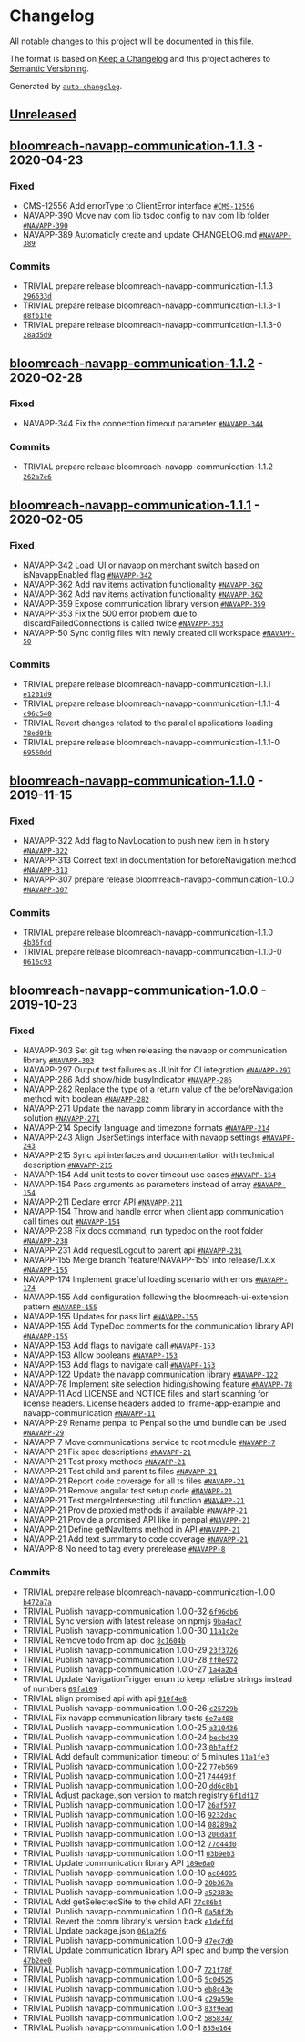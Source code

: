 # Changelog

All notable changes to this project will be documented in this file.

The format is based on [Keep a Changelog](https://keepachangelog.com/en/1.0.0/)
and this project adheres to [Semantic Versioning](https://semver.org/spec/v2.0.0.html).

Generated by [`auto-changelog`](https://github.com/CookPete/auto-changelog).

## [Unreleased](https://code.onehippo.org/cms-community-dev/bloomreach-navigation-application/compare/bloomreach-navapp-communication-1.1.3...HEAD)

## [bloomreach-navapp-communication-1.1.3](https://code.onehippo.org/cms-community-dev/bloomreach-navigation-application/compare/bloomreach-navapp-communication-1.1.2...bloomreach-navapp-communication-1.1.3) - 2020-04-23

### Fixed

- CMS-12556 Add errorType to ClientError interface [`#CMS-12556`](https://issues.onehippo.com/browse/CMS-12556)
- NAVAPP-390 Move nav com lib tsdoc config to nav com lib folder [`#NAVAPP-390`](https://issues.onehippo.com/browse/NAVAPP-390)
- NAVAPP-389 Automaticly create and update CHANGELOG.md [`#NAVAPP-389`](https://issues.onehippo.com/browse/NAVAPP-389)

### Commits

- TRIVIAL prepare release bloomreach-navapp-communication-1.1.3 [`296633d`](https://code.onehippo.org/cms-community-dev/bloomreach-navigation-application/commit/296633d3a2da7c4959c37f16436a33053a92f81d)
- TRIVIAL prepare release bloomreach-navapp-communication-1.1.3-1 [`d8f61fe`](https://code.onehippo.org/cms-community-dev/bloomreach-navigation-application/commit/d8f61fe89fa4f212c8620c477adea631e2e50772)
- TRIVIAL prepare release bloomreach-navapp-communication-1.1.3-0 [`28ad5d9`](https://code.onehippo.org/cms-community-dev/bloomreach-navigation-application/commit/28ad5d9606f442babb6a670f8f7b5a504cfb2218)

## [bloomreach-navapp-communication-1.1.2](https://code.onehippo.org/cms-community-dev/bloomreach-navigation-application/compare/bloomreach-navapp-communication-1.1.1...bloomreach-navapp-communication-1.1.2) - 2020-02-28

### Fixed

- NAVAPP-344 Fix the connection timeout parameter [`#NAVAPP-344`](https://issues.onehippo.com/browse/NAVAPP-344)

### Commits

- TRIVIAL prepare release bloomreach-navapp-communication-1.1.2 [`262a7e6`](https://code.onehippo.org/cms-community-dev/bloomreach-navigation-application/commit/262a7e60847065eeb2b0b89cc1077277067359b8)

## [bloomreach-navapp-communication-1.1.1](https://code.onehippo.org/cms-community-dev/bloomreach-navigation-application/compare/bloomreach-navapp-communication-1.1.0...bloomreach-navapp-communication-1.1.1) - 2020-02-05

### Fixed

- NAVAPP-342 Load iUI or navapp on merchant switch based on isNavappEnabled flag [`#NAVAPP-342`](https://issues.onehippo.com/browse/NAVAPP-342)
- NAVAPP-362 Add nav items activation functionality [`#NAVAPP-362`](https://issues.onehippo.com/browse/NAVAPP-362)
- NAVAPP-362 Add nav items activation functionality [`#NAVAPP-362`](https://issues.onehippo.com/browse/NAVAPP-362)
- NAVAPP-359 Expose communication library version [`#NAVAPP-359`](https://issues.onehippo.com/browse/NAVAPP-359)
- NAVAPP-353 Fix the 500 error problem due to discardFailedConnections is called twice [`#NAVAPP-353`](https://issues.onehippo.com/browse/NAVAPP-353)
- NAVAPP-50 Sync config files with newly created cli workspace [`#NAVAPP-50`](https://issues.onehippo.com/browse/NAVAPP-50)

### Commits

- TRIVIAL prepare release bloomreach-navapp-communication-1.1.1 [`e1201d9`](https://code.onehippo.org/cms-community-dev/bloomreach-navigation-application/commit/e1201d9cbc0e813a68319709311f5941d3bce85f)
- TRIVIAL prepare release bloomreach-navapp-communication-1.1.1-4 [`c96c540`](https://code.onehippo.org/cms-community-dev/bloomreach-navigation-application/commit/c96c5400caa79bc2eb4e2d04e674d2c091c40c44)
- TRIVIAL Revert changes related to the parallel applications loading [`78ed0fb`](https://code.onehippo.org/cms-community-dev/bloomreach-navigation-application/commit/78ed0fb707e41654b2bf86b861843b6bb9589249)
- TRIVIAL prepare release bloomreach-navapp-communication-1.1.1-0 [`69560dd`](https://code.onehippo.org/cms-community-dev/bloomreach-navigation-application/commit/69560dd063051958f65ecf9ec9a6d40e3cb746a9)

## [bloomreach-navapp-communication-1.1.0](https://code.onehippo.org/cms-community-dev/bloomreach-navigation-application/compare/bloomreach-navapp-communication-1.0.0...bloomreach-navapp-communication-1.1.0) - 2019-11-15

### Fixed

- NAVAPP-322 Add flag to NavLocation to push new item in history [`#NAVAPP-322`](https://issues.onehippo.com/browse/NAVAPP-322)
- NAVAPP-313 Correct text in documentation for beforeNavigation method [`#NAVAPP-313`](https://issues.onehippo.com/browse/NAVAPP-313)
- NAVAPP-307 prepare release bloomreach-navapp-communication-1.0.0 [`#NAVAPP-307`](https://issues.onehippo.com/browse/NAVAPP-307)

### Commits

- TRIVIAL prepare release bloomreach-navapp-communication-1.1.0 [`4b36fcd`](https://code.onehippo.org/cms-community-dev/bloomreach-navigation-application/commit/4b36fcdd744ac32f780b00299f39af00b2ecaa43)
- TRIVIAL prepare release bloomreach-navapp-communication-1.1.0-0 [`0616c93`](https://code.onehippo.org/cms-community-dev/bloomreach-navigation-application/commit/0616c935c59365125602f9f30854ae09d0df2c49)

## bloomreach-navapp-communication-1.0.0 - 2019-10-23

### Fixed

- NAVAPP-303 Set git tag when releasing the navapp or communication library [`#NAVAPP-303`](https://issues.onehippo.com/browse/NAVAPP-303)
- NAVAPP-297 Output test failures as JUnit for CI integration [`#NAVAPP-297`](https://issues.onehippo.com/browse/NAVAPP-297)
- NAVAPP-286 Add show/hide busyIndicator [`#NAVAPP-286`](https://issues.onehippo.com/browse/NAVAPP-286)
- NAVAPP-282 Replace the type of a return value of the beforeNavigation method with boolean [`#NAVAPP-282`](https://issues.onehippo.com/browse/NAVAPP-282)
- NAVAPP-271 Update the navapp comm library in accordance with the solution [`#NAVAPP-271`](https://issues.onehippo.com/browse/NAVAPP-271)
- NAVAPP-214 Specify language and timezone formats [`#NAVAPP-214`](https://issues.onehippo.com/browse/NAVAPP-214)
- NAVAPP-243 Align UserSettings interface with navapp settings [`#NAVAPP-243`](https://issues.onehippo.com/browse/NAVAPP-243)
- NAVAPP-215 Sync api interfaces and documentation with technical description [`#NAVAPP-215`](https://issues.onehippo.com/browse/NAVAPP-215)
- NAVAPP-154 Add unit tests to cover timeout use cases [`#NAVAPP-154`](https://issues.onehippo.com/browse/NAVAPP-154)
- NAVAPP-154 Pass arguments as parameters instead of array [`#NAVAPP-154`](https://issues.onehippo.com/browse/NAVAPP-154)
- NAVAPP-211 Declare error API [`#NAVAPP-211`](https://issues.onehippo.com/browse/NAVAPP-211)
- NAVAPP-154 Throw and handle error when client app communication call times out [`#NAVAPP-154`](https://issues.onehippo.com/browse/NAVAPP-154)
- NAVAPP-238 Fix docs command, run typedoc on the root folder [`#NAVAPP-238`](https://issues.onehippo.com/browse/NAVAPP-238)
- NAVAPP-231 Add requestLogout to parent api [`#NAVAPP-231`](https://issues.onehippo.com/browse/NAVAPP-231)
- NAVAPP-155 Merge branch 'feature/NAVAPP-155' into release/1.x.x [`#NAVAPP-155`](https://issues.onehippo.com/browse/NAVAPP-155)
- NAVAPP-174 Implement graceful loading scenario with errors [`#NAVAPP-174`](https://issues.onehippo.com/browse/NAVAPP-174)
- NAVAPP-155 Add configuration following the bloomreach-ui-extension pattern [`#NAVAPP-155`](https://issues.onehippo.com/browse/NAVAPP-155)
- NAVAPP-155 Updates for pass lint [`#NAVAPP-155`](https://issues.onehippo.com/browse/NAVAPP-155)
- NAVAPP-155 Add TypeDoc comments for the communication library API [`#NAVAPP-155`](https://issues.onehippo.com/browse/NAVAPP-155)
- NAVAPP-153 Add flags to navigate call [`#NAVAPP-153`](https://issues.onehippo.com/browse/NAVAPP-153)
- NAVAPP-153 Allow booleans [`#NAVAPP-153`](https://issues.onehippo.com/browse/NAVAPP-153)
- NAVAPP-153 Add flags to navigate call [`#NAVAPP-153`](https://issues.onehippo.com/browse/NAVAPP-153)
- NAVAPP-122 Update the navapp communication library [`#NAVAPP-122`](https://issues.onehippo.com/browse/NAVAPP-122)
- NAVAPP-78 Implement site selection hiding/showing feature [`#NAVAPP-78`](https://issues.onehippo.com/browse/NAVAPP-78)
- NAVAPP-11 Add LICENSE and NOTICE files and start scanning for license headers. License headers added to iframe-app-example and navapp-communication [`#NAVAPP-11`](https://issues.onehippo.com/browse/NAVAPP-11)
- NAVAPP-29 Rename penpal to Penpal so the umd bundle can be used [`#NAVAPP-29`](https://issues.onehippo.com/browse/NAVAPP-29)
- NAVAPP-7  Move communications service to root module [`#NAVAPP-7`](https://issues.onehippo.com/browse/NAVAPP-7)
- NAVAPP-21 Fix spec descriptions [`#NAVAPP-21`](https://issues.onehippo.com/browse/NAVAPP-21)
- NAVAPP-21 Test proxy methods [`#NAVAPP-21`](https://issues.onehippo.com/browse/NAVAPP-21)
- NAVAPP-21 Test child and parent ts files [`#NAVAPP-21`](https://issues.onehippo.com/browse/NAVAPP-21)
- NAVAPP-21 Report code coverage for all ts files [`#NAVAPP-21`](https://issues.onehippo.com/browse/NAVAPP-21)
- NAVAPP-21 Remove angular test setup code [`#NAVAPP-21`](https://issues.onehippo.com/browse/NAVAPP-21)
- NAVAPP-21 Test mergeIntersecting util function [`#NAVAPP-21`](https://issues.onehippo.com/browse/NAVAPP-21)
- NAVAPP-21 Provide proxied methods if available [`#NAVAPP-21`](https://issues.onehippo.com/browse/NAVAPP-21)
- NAVAPP-21 Provide a promised API like in penpal [`#NAVAPP-21`](https://issues.onehippo.com/browse/NAVAPP-21)
- NAVAPP-21 Define getNavItems method in API [`#NAVAPP-21`](https://issues.onehippo.com/browse/NAVAPP-21)
- NAVAPP-21 Add text summary to code coverage [`#NAVAPP-21`](https://issues.onehippo.com/browse/NAVAPP-21)
- NAVAPP-8 No need to tag every prerelease [`#NAVAPP-8`](https://issues.onehippo.com/browse/NAVAPP-8)

### Commits

- TRIVIAL prepare release bloomreach-navapp-communication-1.0.0 [`b472a7a`](https://code.onehippo.org/cms-community-dev/bloomreach-navigation-application/commit/b472a7a468f5937928203e39928378cd28f49eec)
- TRIVIAL Publish navapp-communication 1.0.0-32 [`6f96db6`](https://code.onehippo.org/cms-community-dev/bloomreach-navigation-application/commit/6f96db6ff39650fc817871c2229221ccf39b5629)
- TRIVIAL Sync version with latest release on npmjs [`9ba4ac7`](https://code.onehippo.org/cms-community-dev/bloomreach-navigation-application/commit/9ba4ac7d83532369d410abe53cbf93c1b7bcb2c6)
- TRIVIAL Publish navapp-communication 1.0.0-30 [`11a1c2e`](https://code.onehippo.org/cms-community-dev/bloomreach-navigation-application/commit/11a1c2eeca336e91b69bbc2fc0b7406e9857b880)
- TRIVIAL Remove todo from api doc [`8c1604b`](https://code.onehippo.org/cms-community-dev/bloomreach-navigation-application/commit/8c1604b1fc8e749be893c378f7341a2cc29e75c8)
- TRIVIAL Publish navapp-communication 1.0.0-29 [`23f3726`](https://code.onehippo.org/cms-community-dev/bloomreach-navigation-application/commit/23f372621e860ce6411a8560ca2a2d0b7ca9abbd)
- TRIVIAL Publish navapp-communication 1.0.0-28 [`ff0e972`](https://code.onehippo.org/cms-community-dev/bloomreach-navigation-application/commit/ff0e9723dd08368a05929ad3242f070f1cd21bbf)
- TRIVIAL Publish navapp-communication 1.0.0-27 [`1a4a2b4`](https://code.onehippo.org/cms-community-dev/bloomreach-navigation-application/commit/1a4a2b4bf750fb127a58a406974188aeb3e58e10)
- TRIVIAL Update NavigationTrigger enum to keep reliable strings instead of numbers [`69fa169`](https://code.onehippo.org/cms-community-dev/bloomreach-navigation-application/commit/69fa16958809b868626dc1d9858eb1ae8de17ac8)
- TRIVIAL align promised api with api [`910f4e8`](https://code.onehippo.org/cms-community-dev/bloomreach-navigation-application/commit/910f4e8b436c58bfa1050ea0670950519ea6150d)
- TRIVIAL Publish navapp-communication 1.0.0-26 [`c25729b`](https://code.onehippo.org/cms-community-dev/bloomreach-navigation-application/commit/c25729b3d71b549d1b9d5456c81e68fe58eeb603)
- TRIVIAL Fix navapp communication library tests [`6e7a408`](https://code.onehippo.org/cms-community-dev/bloomreach-navigation-application/commit/6e7a4080014c62999a704665f44f8d7acf59abda)
- TRIVIAL Publish navapp-communication 1.0.0-25 [`a310436`](https://code.onehippo.org/cms-community-dev/bloomreach-navigation-application/commit/a310436ee485b6aeb902068c8708a19ed2d452dd)
- TRIVIAL Publish navapp-communication 1.0.0-24 [`becbd39`](https://code.onehippo.org/cms-community-dev/bloomreach-navigation-application/commit/becbd396e2971e8c99091fbbd7da7703eb7a188d)
- TRIVIAL Publish navapp-communication 1.0.0-23 [`0b7aff2`](https://code.onehippo.org/cms-community-dev/bloomreach-navigation-application/commit/0b7aff203448d02dfd14b7042cf95441d47538de)
- TRIVIAL Add default communication timeout of 5 minutes [`11a1fe3`](https://code.onehippo.org/cms-community-dev/bloomreach-navigation-application/commit/11a1fe3cd1f4525502d1c9251cd11067b72722a8)
- TRIVIAL Publish navapp-communication 1.0.0-22 [`77eb569`](https://code.onehippo.org/cms-community-dev/bloomreach-navigation-application/commit/77eb5699aa09dd71457284bbdf6528fa2e517a38)
- TRIVIAL Publish navapp-communication 1.0.0-21 [`744493f`](https://code.onehippo.org/cms-community-dev/bloomreach-navigation-application/commit/744493f20e6959cb1c446ecccb2e50bb41d2651d)
- TRIVIAL Publish navapp-communication 1.0.0-20 [`dd6c8b1`](https://code.onehippo.org/cms-community-dev/bloomreach-navigation-application/commit/dd6c8b111b18204bb407cd1bf3e5fcaee80dd126)
- TRIVIAL Adjust package.json version to match registry [`6f1df17`](https://code.onehippo.org/cms-community-dev/bloomreach-navigation-application/commit/6f1df172812d647b94d3917919f1934ac6931b3a)
- TRIVIAL Publish navapp-communication 1.0.0-17 [`26af597`](https://code.onehippo.org/cms-community-dev/bloomreach-navigation-application/commit/26af5978426858257a35840d81e8f726db2d1f76)
- TRIVIAL Publish navapp-communication 1.0.0-16 [`9232dac`](https://code.onehippo.org/cms-community-dev/bloomreach-navigation-application/commit/9232dacacbab8567afcbe55d3804ed96345b2dcc)
- TRIVIAL Publish navapp-communication 1.0.0-14 [`08289a2`](https://code.onehippo.org/cms-community-dev/bloomreach-navigation-application/commit/08289a2e50c792b8de5e58fea75f5a09d7b2e299)
- TRIVIAL Publish navapp-communication 1.0.0-13 [`200dadf`](https://code.onehippo.org/cms-community-dev/bloomreach-navigation-application/commit/200dadff76d9f8885d34b162920f8495ee3ef5a4)
- TRIVIAL Publish navapp-communication 1.0.0-12 [`77d44d0`](https://code.onehippo.org/cms-community-dev/bloomreach-navigation-application/commit/77d44d0987b08cb81a174818de2243742a32e11d)
- TRIVIAL Publish navapp-communication 1.0.0-11 [`03b9eb3`](https://code.onehippo.org/cms-community-dev/bloomreach-navigation-application/commit/03b9eb3c465ad028ce8baea92db340c0fd7c80bb)
- TRIVIAL Update communication library API [`189e6a0`](https://code.onehippo.org/cms-community-dev/bloomreach-navigation-application/commit/189e6a0d72b8935a1e0d6adfcaf963a4908be1e0)
- TRIVIAL Publish navapp-communication 1.0.0-10 [`ac84005`](https://code.onehippo.org/cms-community-dev/bloomreach-navigation-application/commit/ac84005b0be14103b5f9be67edc42c3e95fca434)
- TRIVIAL Publish navapp-communication 1.0.0-9 [`20b367a`](https://code.onehippo.org/cms-community-dev/bloomreach-navigation-application/commit/20b367afd30ac944e7e4eaf4c1b51e3790a349df)
- TRIVIAL Publish navapp-communication 1.0.0-9 [`a52383e`](https://code.onehippo.org/cms-community-dev/bloomreach-navigation-application/commit/a52383ecf872c0a531452e352bf682421691fa29)
- TRIVIAL Add getSelectedSite to the child API [`77c86b4`](https://code.onehippo.org/cms-community-dev/bloomreach-navigation-application/commit/77c86b4a73fabaedf63c958da364b6da06571310)
- TRIVIAL Publish navapp-communication 1.0.0-8 [`0a50f2b`](https://code.onehippo.org/cms-community-dev/bloomreach-navigation-application/commit/0a50f2b20aa35df56b177c8eb3f57219c782405e)
- TRIVIAL Revert the comm library's version back [`e1deffd`](https://code.onehippo.org/cms-community-dev/bloomreach-navigation-application/commit/e1deffd76fcfa06e826666da6bb010d567e660e3)
- TRIVIAL Update package.json [`061a2f6`](https://code.onehippo.org/cms-community-dev/bloomreach-navigation-application/commit/061a2f6527bd625886a877e1d8f861f4ceb89e87)
- TRIVIAL Publish navapp-communication 1.0.0-9 [`47ec7d0`](https://code.onehippo.org/cms-community-dev/bloomreach-navigation-application/commit/47ec7d0d11702482f4423c325aac2f1301e691d3)
- TRIVIAL Update communication library API spec and bump the version [`47b2ee0`](https://code.onehippo.org/cms-community-dev/bloomreach-navigation-application/commit/47b2ee0691053cbd0e4337f691d509b59cf178c2)
- TRIVIAL Publish navapp-communication 1.0.0-7 [`721f78f`](https://code.onehippo.org/cms-community-dev/bloomreach-navigation-application/commit/721f78fa144a6c17d21b2ba34fdee26649830cb6)
- TRIVIAL Publish navapp-communication 1.0.0-6 [`5c0d525`](https://code.onehippo.org/cms-community-dev/bloomreach-navigation-application/commit/5c0d525f3ce26ab0bc7c0f2e1e4414dbce1fb7f9)
- TRIVIAL Publish navapp-communication 1.0.0-5 [`eb8c43e`](https://code.onehippo.org/cms-community-dev/bloomreach-navigation-application/commit/eb8c43ef2c306ffe6bf56bb7c3c7dac9dc76d557)
- TRIVIAL Publish navapp-communication 1.0.0-4 [`c29a59e`](https://code.onehippo.org/cms-community-dev/bloomreach-navigation-application/commit/c29a59efb5e5da9aea240a36470896b4053d84c1)
- TRIVIAL Publish navapp-communication 1.0.0-3 [`83f9ead`](https://code.onehippo.org/cms-community-dev/bloomreach-navigation-application/commit/83f9ead9f2b0e3658de16750b9b93e6d2e1acf10)
- TRIVIAL Publish navapp-communication 1.0.0-2 [`5858347`](https://code.onehippo.org/cms-community-dev/bloomreach-navigation-application/commit/5858347e35a8f96a9580b0235d57680b65e7e2c2)
- TRIVIAL Publish navapp-communication 1.0.0-1 [`855e164`](https://code.onehippo.org/cms-community-dev/bloomreach-navigation-application/commit/855e1648d4915adc9eae80bfad48fa8cfacfafee)
